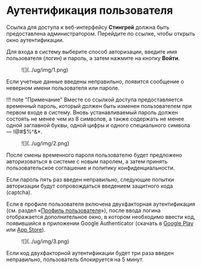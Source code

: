 # Аутентификация пользователя

Ссылка для доступа к веб-интерфейсу **Стингрей** должна быть предоставлена администратором. Перейдите по ссылке, чтобы открыть окно аутентификации.

Для входа в систему выберите способ авторизации, введите имя пользователя (логин) и пароль, а затем нажмите на кнопку **Войти**.

<figure markdown>![](../ug/img/1.png)</figure>
 
Если учетные данные введены неправильно, появится сообщение о неверном имени пользователя или пароле.

!!! note "Примечание"
    Вместе со ссылкой доступа предоставляется временный пароль, который должен быть изменен пользователем при первом входе в систему. Вновь устанавливаемый пароль должен состоять не менее чем из 8 символов, а также содержать не менее одной заглавной буквы, одной цифры и одного специального символа — !@#$%^&*.

<figure markdown>![](../ug/img/2.png)</figure>
 
После смены временного пароля пользователю будет предложено авторизоваться в системе с новым паролем, а затем принять пользовательское соглашение и политику конфиденциальности.

Если пароль пять раз введен неправильно, следующие попытки авторизации будут сопровождаться введением защитного кода (captcha).
 
Если в профиле пользователя включена двухфакторная аутентификация (см. раздел «[Профиль пользователя](profil_polzovatelya.md)»), после ввода логина отображается дополнительное окно, в котором необходимо ввести код, появившийся в приложении Google Authenticator (скачать в [Google Play](https://play.google.com/store/apps/details?id=com.google.android.apps.authenticator2&hl=ru&gl=US) или [App Store](https://apps.apple.com/ru/app/google-authenticator/id388497605)).

<figure markdown>![](../ug/img/3.png)</figure>
  
Если код двухфакторной аутентификации будет три раза введен неправильно, пользователь блокируется на 5 минут.

